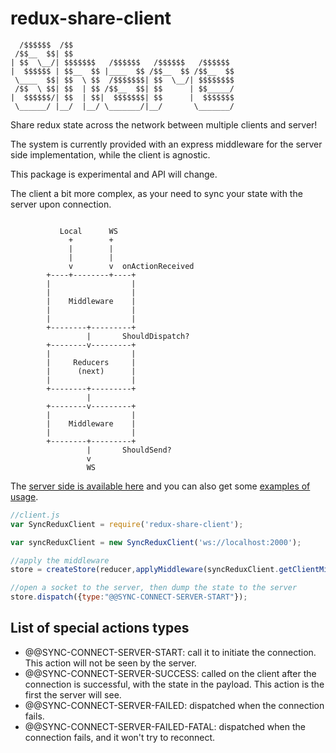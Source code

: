 # redux-share-client

```
  /$$$$$$  /$$                                    
 /$$__  $$| $$                                    
| $$  \__/| $$$$$$$   /$$$$$$   /$$$$$$   /$$$$$$ 
|  $$$$$$ | $$__  $$ |____  $$ /$$__  $$ /$$__  $$
 \____  $$| $$  \ $$  /$$$$$$$| $$  \__/| $$$$$$$$
 /$$  \ $$| $$  | $$ /$$__  $$| $$      | $$_____/
|  $$$$$$/| $$  | $$|  $$$$$$$| $$      |  $$$$$$$
 \______/ |__/  |__/ \_______/|__/       \_______/
```

Share redux state across the network between multiple clients and server!

The system is currently provided with an express middleware for the server side implementation, while the client is agnostic.

This package is experimental and API will change.


The client a bit more complex, as your need to sync your state with the server upon connection.

```

           Local      WS
             +        +
             |        |
             |        |
             v        v  onActionReceived
        +----+--------+----+
        |                  |
        |                  |
        |    Middleware    |
        |                  |
        |                  |
        +--------+---------+
                 |       ShouldDispatch?
        +--------v---------+
        |                  |
        |     Reducers     |
        |      (next)      |
        |                  |
        +--------+---------+
                 |
        +--------v---------+
        |                  |
        |    Middleware    |
        |                  |
        +--------+---------+
                 |       ShouldSend?
                 v
                 WS

```


The [server side is available here](https://github.com/baptistemanson/redux-share-server) and you can also get some [examples of usage](https://github.com/baptistemanson/redux-share-examples).

```javascript
//client.js
var SyncReduxClient = require('redux-share-client');

var syncReduxClient = new SyncReduxClient('ws://localhost:2000');

//apply the middleware
store = createStore(reducer,applyMiddleware(syncReduxClient.getClientMiddleware()));

//open a socket to the server, then dump the state to the server
store.dispatch({type:"@@SYNC-CONNECT-SERVER-START"});
```


## List of special actions types


* @@SYNC-CONNECT-SERVER-START: call it to initiate the connection. This action will not be seen by the server.
* @@SYNC-CONNECT-SERVER-SUCCESS: called on the client after the connection is successful, with the state in the payload. This action is the first the server will see.
* @@SYNC-CONNECT-SERVER-FAILED: dispatched when the connection fails.
* @@SYNC-CONNECT-SERVER-FAILED-FATAL: dispatched when the connection fails, and it won't try to reconnect.

